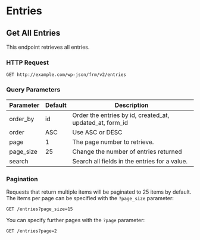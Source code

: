 # Entries

## Get All Entries

This endpoint retrieves all entries.

### HTTP Request

`GET http://example.com/wp-json/frm/v2/entries`

### Query Parameters

Parameter | Default | Description
--------- | ------- | -----------
order_by | id | Order the entries by id, created_at, updated_at, form_id
order | ASC | Use ASC or DESC
page | 1 | The page number to retrieve.
page_size | 25 | Change the number of entries returned
search | | Search all fields in the entries for a value.

### Pagination

Requests that return multiple items will be paginated to 25 items by default. The items per page can be specified with the `?page_size` parameter:

`GET /entries?page_size=15`

You can specify further pages with the `?page` parameter:

`GET /entries?page=2`
